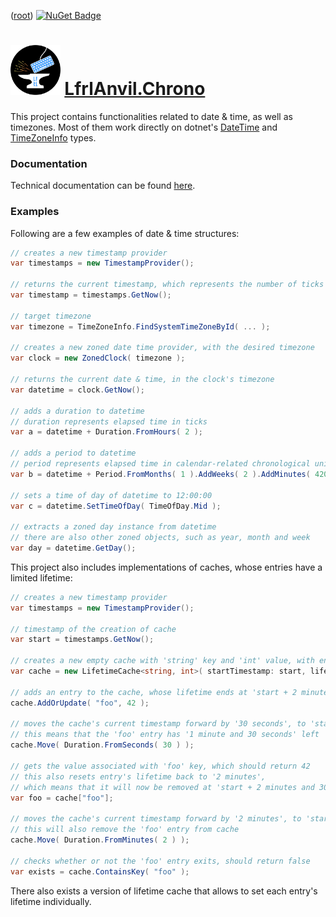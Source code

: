 ﻿([root](https://github.com/CalionVarduk/LfrlAnvil/blob/main/readme.md))
[![NuGet Badge](https://buildstats.info/nuget/LfrlAnvil.Chrono)](https://www.nuget.org/packages/LfrlAnvil.Chrono/)

# [<img src="../../../assets/logo.png" alt="logo" height="80"/>](../../../assets/logo.png) [LfrlAnvil.Chrono](https://github.com/CalionVarduk/LfrlAnvil/tree/main/src/LfrlAnvil.Chrono)

This project contains functionalities related to date & time, as well as timezones.
Most of them work directly on dotnet's [DateTime](https://learn.microsoft.com/en-us/dotnet/api/system.datetime?view=net-7.0)
and [TimeZoneInfo](https://learn.microsoft.com/en-us/dotnet/api/system.timezoneinfo?view=net-7.0) types.

### Documentation

Technical documentation can be found [here](https://calionvarduk.github.io/LfrlAnvil/api/LfrlAnvil.Chrono/LfrlAnvil.Chrono.html).

### Examples

Following are a few examples of date & time structures:

```csharp
// creates a new timestamp provider
var timestamps = new TimestampProvider();

// returns the current timestamp, which represents the number of ticks elapsed since unix epoch
var timestamp = timestamps.GetNow();

// target timezone
var timezone = TimeZoneInfo.FindSystemTimeZoneById( ... );

// creates a new zoned date time provider, with the desired timezone
var clock = new ZonedClock( timezone );

// returns the current date & time, in the clock's timezone
var datetime = clock.GetNow();

// adds a duration to datetime
// duration represents elapsed time in ticks
var a = datetime + Duration.FromHours( 2 );

// adds a period to datetime
// period represents elapsed time in calendar-related chronological units, such as years, months etc.
var b = datetime + Period.FromMonths( 1 ).AddWeeks( 2 ).AddMinutes( 420 );

// sets a time of day of datetime to 12:00:00
var c = datetime.SetTimeOfDay( TimeOfDay.Mid );

// extracts a zoned day instance from datetime
// there are also other zoned objects, such as year, month and week
var day = datetime.GetDay();
```

This project also includes implementations of caches, whose entries have a limited lifetime:

```csharp
// creates a new timestamp provider
var timestamps = new TimestampProvider();

// timestamp of the creation of cache
var start = timestamps.GetNow();

// creates a new empty cache with 'string' key and 'int' value, with entry lifetime equal to '2 minutes'
var cache = new LifetimeCache<string, int>( startTimestamp: start, lifetime: Duration.FromMinutes( 2 ) );

// adds an entry to the cache, whose lifetime ends at 'start + 2 minutes'
cache.AddOrUpdate( "foo", 42 );

// moves the cache's current timestamp forward by '30 seconds', to 'start + 30 seconds' timestamp
// this means that the 'foo' entry has '1 minute and 30 seconds' left
cache.Move( Duration.FromSeconds( 30 ) );

// gets the value associated with 'foo' key, which should return 42
// this also resets entry's lifetime back to '2 minutes',
// which means that it will now be removed at 'start + 2 minutes and 30 seconds' timestamp
var foo = cache["foo"];

// moves the cache's current timestamp forward by '2 minutes', to 'start + 2 minutes and 30 seconds' timestamp
// this will also remove the 'foo' entry from cache
cache.Move( Duration.FromMinutes( 2 ) );

// checks whether or not the 'foo' entry exits, should return false
var exists = cache.ContainsKey( "foo" );
```

There also exists a version of lifetime cache that allows to set each entry's lifetime individually.
